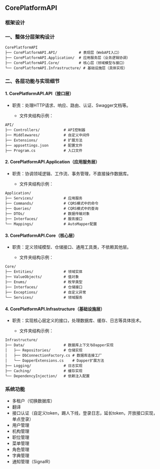 ﻿## CorePlatformAPI

### 框架设计 

### 一、整体分层架构设计

```
CorePlatformAPI
├── CorePlatformAPI.API/          # 表现层（WebAPI入口）
├── CorePlatformAPI.Application/  # 应用服务层（业务逻辑协调）
├── CorePlatformAPI.Core/         # 核心层（领域模型与接口）
└── CorePlatformAPI.Infrastructure/ # 基础设施层（具体实现）
```

### 二、各层功能与实现细节

#### 1. CorePlatformAPI.API（接口层）

* 职责：处理HTTP请求、响应、路由、认证、Swagger文档等。

  * 文件夹结构示例：

```
API/
├── Controllers/           # API控制器
├── Middlewares/           # 自定义中间件
├── Extensions/            # 扩展方法
├── appsettings.json       # 配置文件
├── Program.cs             # 入口文件
```

#### 2. CorePlatformAPI.Application（应用服务层）

* 职责：协调领域逻辑、工作流、事务管理，不直接操作数据库。

  * 文件夹结构示例：

```
Application/
├── Services/              # 应用服务
├── Commands/              # CQRS模式中的命令
├── Queries/               # CQRS模式中的查询
├── DTOs/                  # 数据传输对象
├── Interfaces/            # 服务接口
└── Mappings/              # AutoMapper配置
```

#### 3. CorePlatformAPI.Core（核心层）

* 职责：定义领域模型、仓储接口、通用工具类，不依赖其他层。

  * 文件夹结构示例：

```
Core/
├── Entities/              # 领域实体
├── ValueObjects/          # 值对象
├── Enums/                 # 枚举类型
├── Interfaces/            # 仓储接口
├── Exceptions/            # 自定义异常
└── Services/              # 领域服务
```

#### 4. CorePlatformAPI.Infrastructure（基础设施层）

* 职责：实现核心层定义的接口，处理数据库、缓存、日志等具体技术。

  * 文件夹结构示例：

```
Infrastructure/
├── Data/                  # 数据库上下文与Dapper实现
│   ├── Repositories/      # 仓储实现
│   ├── DbConnectionFactory.cs # 数据库连接工厂
│   └── DapperExtensions.cs    # Dapper扩展方法
├── Logging/               # 日志实现
├── Caching/               # 缓存实现
└── DependencyInjection/   # 依赖注入配置
```
### 系统功能

- 多租户（切换数据库）
- 翻译
- 接口认证（自定义token，踢人下线，登录日志，延长token，开放接口实现，单点登录）
- 用户管理
- 机构管理
- 职位管理
- 菜单管理
- 角色管理
- 字典管理
- 通知管理（SignalR）






























